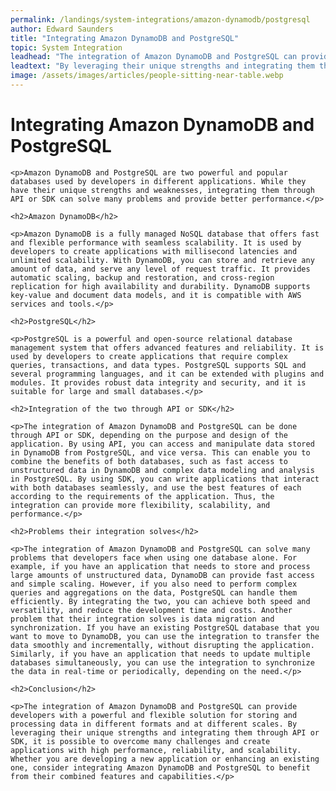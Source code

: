 ```yaml
---
permalink: /landings/system-integrations/amazon-dynamodb/postgresql
author: Edward Saunders
title: "Integrating Amazon DynamoDB and PostgreSQL"
topic: System Integration
leadhead: "The integration of Amazon DynamoDB and PostgreSQL can provide developers with a powerful and flexible solution for storing and processing data in different formats and at different scales"
leadtext: "By leveraging their unique strengths and integrating them through API or SDK, it is possible to overcome many challenges and create applications with high performance, reliability, and scalability. Whether you are developing a new application or enhancing an existing one, consider integrating Amazon DynamoDB and PostgreSQL to benefit from their combined features and capabilities."
image: /assets/images/articles/people-sitting-near-table.webp
---
```

<div class="arttext">	<h1>Integrating Amazon DynamoDB and PostgreSQL</h1>
	
	<p>Amazon DynamoDB and PostgreSQL are two powerful and popular databases used by developers in different applications. While they have their unique strengths and weaknesses, integrating them through API or SDK can solve many problems and provide better performance.</p>
	
	<h2>Amazon DynamoDB</h2>
	
	<p>Amazon DynamoDB is a fully managed NoSQL database that offers fast and flexible performance with seamless scalability. It is used by developers to create applications with millisecond latencies and unlimited scalability. With DynamoDB, you can store and retrieve any amount of data, and serve any level of request traffic. It provides automatic scaling, backup and restoration, and cross-region replication for high availability and durability. DynamoDB supports key-value and document data models, and it is compatible with AWS services and tools.</p>
	
	<h2>PostgreSQL</h2>
	
	<p>PostgreSQL is a powerful and open-source relational database management system that offers advanced features and reliability. It is used by developers to create applications that require complex queries, transactions, and data types. PostgreSQL supports SQL and several programming languages, and it can be extended with plugins and modules. It provides robust data integrity and security, and it is suitable for large and small databases.</p>
	
	<h2>Integration of the two through API or SDK</h2>
	
	<p>The integration of Amazon DynamoDB and PostgreSQL can be done through API or SDK, depending on the purpose and design of the application. By using API, you can access and manipulate data stored in DynamoDB from PostgreSQL, and vice versa. This can enable you to combine the benefits of both databases, such as fast access to unstructured data in DynamoDB and complex data modeling and analysis in PostgreSQL. By using SDK, you can write applications that interact with both databases seamlessly, and use the best features of each according to the requirements of the application. Thus, the integration can provide more flexibility, scalability, and performance.</p>
	
	<h2>Problems their integration solves</h2>
	
	<p>The integration of Amazon DynamoDB and PostgreSQL can solve many problems that developers face when using one database alone. For example, if you have an application that needs to store and process large amounts of unstructured data, DynamoDB can provide fast access and simple scaling. However, if you also need to perform complex queries and aggregations on the data, PostgreSQL can handle them efficiently. By integrating the two, you can achieve both speed and versatility, and reduce the development time and costs. Another problem that their integration solves is data migration and synchronization. If you have an existing PostgreSQL database that you want to move to DynamoDB, you can use the integration to transfer the data smoothly and incrementally, without disrupting the application. Similarly, if you have an application that needs to update multiple databases simultaneously, you can use the integration to synchronize the data in real-time or periodically, depending on the need.</p>
	
	<h2>Conclusion</h2>
	
	<p>The integration of Amazon DynamoDB and PostgreSQL can provide developers with a powerful and flexible solution for storing and processing data in different formats and at different scales. By leveraging their unique strengths and integrating them through API or SDK, it is possible to overcome many challenges and create applications with high performance, reliability, and scalability. Whether you are developing a new application or enhancing an existing one, consider integrating Amazon DynamoDB and PostgreSQL to benefit from their combined features and capabilities.</p>
	
</div>